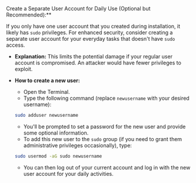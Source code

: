 Create a Separate User Account for Daily Use (Optional but Recommended):**

If you only have one user account that you created during installation, it likely has `sudo` privileges. For enhanced security, consider creating a separate user account for your everyday tasks that doesn't have `sudo` access.

* **Explanation:** This limits the potential damage if your regular user account is compromised. An attacker would have fewer privileges to exploit.
* **How to create a new user:**
    * Open the Terminal.
    * Type the following command (replace `newusername` with your desired username):

    ```bash
    sudo adduser newusername
    ```

    * You'll be prompted to set a password for the new user and provide some optional information.
    * To add this new user to the `sudo` group (if you need to grant them administrative privileges occasionally), type:

    ```bash
    sudo usermod -aG sudo newusername
    ```

    * You can then log out of your current account and log in with the new user account for your daily activities.
